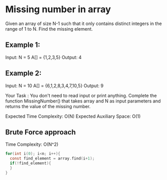 # Missing number in array
Given an array of size N-1 such that it only contains distinct integers in the range of 1 to N. Find the missing element.

## Example 1:

Input:
N = 5
A[] = {1,2,3,5}
Output: 4

## Example 2:

Input:
N = 10
A[] = {6,1,2,8,3,4,7,10,5}
Output: 9

Your Task :
You don't need to read input or print anything. Complete the function MissingNumber() that takes array and N as input  parameters and returns the value of the missing number.


Expected Time Complexity: O(N)
Expected Auxiliary Space: O(1)

## Brute Force approach
Time Complexity: O(N^2)

```c
for(int i(0); i<n; i++){
  const find_element = array.find(i+1);
  if(!find_element){
  }
}
```

```c

```
